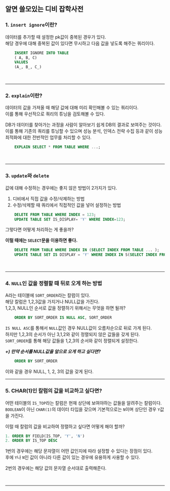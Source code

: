 ## 알면 쓸모있는 디비 잡학사전

### 1. `insert ignore`이란?  
데이터를 추가할 때 설정한 pk값이 중복된 경우가 있다.   
해당 경우에 대해 중복된 값이 있다면 무시하고 다음 값을 넣도록 해주는 쿼리이다.  
```SQL
    INSERT IGNORE INTO TABLE
    ( A, B, C)
    VALUES 
    (A_, B_, C_)
```
<br/>
<hr/>

### 2. `explain`이란?  
데이터의 값을 가져올 때 해당 값에 대해 미리 확인해볼 수 있는 쿼리이다.  
이를 통해 우선적으로 쿼리의 튜닝을 검토해볼 수 있다.    
  
DB가 데이터를 찾아가는 과정을 사람이 알아보기 쉽게 DB의 결과로 보여주는 것이다.  
이를 통해 기존의 쿼리를 튜닝할 수 있으며 성능 분석, 인덱스 전략 수집 등과 같이 성능 최적화에 대한 전반적인 업무를 처리할 수 있다.  

```SQL
    EXPLAIN SELECT * FROM TABLE WHERE ...;
```

<br/>
<hr/>

### 3. `update`와 `delete`
값에 대해 수정하는 경우에는 좋지 않은 방법이 2가지가 있다.  
1. 디비에서 직접 값을 수정/삭제하는 방법
2. 수정/삭제할 때 쿼리에서 직접적인 값을 넣어 설정하는 방법  
```SQL
    DELETE FROM TABLE WHERE INDEX = 123;
    UPDATE TABLE SET IS_DISPLAY= 'Y' WHERE INDEX=123; 
```

그렇다면 어떻게 처리하는 게 좋을까?  
  
**이럴 때에는 `SELECT`문을 이용하면 좋다.**  

```SQL
    DELETE FROM TABLE WHERE INDEX IN (SELECT INDEX FROM TABLE ... );
    UPDATE TABLE SET IS DISPLAY = 'Y' WHERE INDEX IN S(SELECT INDEX FROM TABLE ...);  
```
<br/>
<hr/>

### 4. `NULL`인 값을 정렬할 때 뒤로 오게 하는 방법 
A라는 테이블에 `SORT_ORDER`라는 칼럼이 있다.  
해당 칼럼은 1,2,3값을 가지거나 NULL값을 가진다.   
1,2,3, NULL인 순서로 값을 정렬하기 위해서는 무엇을 하면 될까?  
  
```SQL
    ORDER BY SORT_ORDER IS NULL ASC, SORT_ORDER
```
`IS NULL ASC`를 통해서 `NULL`값인 경우 NULL값이 오름차순으로 뒤로 가게 된다.  
하지만 1,2,3의 순서가 아닌 3,1,2와 같이 정렬되지 않은 값들을 갖게 된다.  
`SORT_ORDER`를 통해 해당 값들을 1,2,3의 순서와 같이 정렬되게 설정한다.   

_**+) 만약 순서를 NULL값을 앞으로 오게 하고 싶다면?**_
```SQL
    ORDER BY SORT_ORDER
```
이와 같을 경우 NULL, 1, 2, 3의 값을 갖게 된다.
<br/>
<hr/>

### 5. CHAR(1)인 칼럼의 값을 비교하고 싶다면?
어떤 테이블의 `IS_TOP`라는 칼럼은 현재 상단에 보여야하는 값들을 알려주는 칼럼이다.   
`BOOLEAN`이 아닌 `CHAR(1)`의 데이터 타입을 갖으며 기본적으로는 `N`이며 상단인 경우 `Y`값을 가진다.    
  
이럴 때 칼럼의 값을 비교하여 정렬하고 싶다면 어떻게 해야 할까?  
```SQL
1. ORDER BY FIELD(IS_TOP, 'Y', 'N')
2. ORDER BY IS_TOP DESC
```

1번의 경우에는 해당 문자열이 어떤 값인지에 따라 설정할 수 있다는 장점이 있다.  
후에 `Y`나 `N`인 값이 아니라 다른 값이 있는 경우에 유용하게 사용할 수 있다.  
  
2번의 경우에는 해당 값의 문자열 순서대로 출력해준다.  

<br/>
<hr/>
